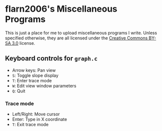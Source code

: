 flarn2006's Miscellaneous Programs
==================================

This is just a place for me to upload miscellaneous programs I write.
Unless specified otherwise, they are all licensed under the [Creative Commons BY-SA 3.0](http://creativecommons.org/licenses/by-sa/3.0/) license.

## Keyboard controls for `graph.c`

* Arrow keys: Pan view
* `S`: Toggle slope display
* `T`: Enter trace mode
* `W`: Edit view window parameters
* `Q`: Quit

### Trace mode

* Left/Right: Move cursor
* Enter: Type in X coordinate
* `T`: Exit trace mode
